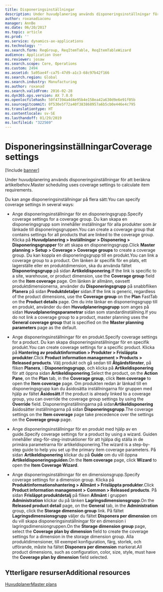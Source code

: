 ```yaml
---
title: Disponeringsinställningar
description: Under huvudplanering används disponeringsinställningar för att beräkna artikelbehov.
author: roxanadiaconu
manager: AnnBe
ms.date: 06/20/2017
ms.topic: article
ms.prod: ''
ms.service: dynamics-ax-applications
ms.technology: ''
ms.search.form: ReqGroup, ReqItemTable, ReqItemTableWizard
audience: Application User
ms.reviewer: josaw
ms.search.scope: Core, Operations
ms.custom: 2494
ms.assetid: 5a95ae4f-ca75-47d9-a1c3-68c97b42f166
ms.search.region: Global
ms.search.industry: Manufacturing
ms.author: roxanad
ms.search.validFrom: 2016-02-28
ms.dyn365.ops.version: AX 7.0.0
ms.openlocfilehash: 50f47394a4d4e95b4e158ea42a630d9e6e91f05b
ms.sourcegitcommit: 0f530e5f72a40f383868957a6b5cb0e446e4c795
ms.translationtype: HT
ms.contentlocale: sv-SE
ms.lasthandoff: 01/29/2019
ms.locfileid: "322569"
---
```

# <a name="coverage-settings"></a><span data-ttu-id="7e438-103">Disponeringsinställningar</span><span class="sxs-lookup"><span data-stu-id="7e438-103">Coverage settings</span></span>

[!include [banner](../includes/banner.md)]

<span data-ttu-id="7e438-104">Under huvudplanering används disponeringsinställningar för att beräkna artikelbehov.</span><span class="sxs-lookup"><span data-stu-id="7e438-104">Master scheduling uses coverage settings to calculate item requirements.</span></span> 

<span data-ttu-id="7e438-105">Du kan ange disponeringsinställningar på flera sätt:</span><span class="sxs-lookup"><span data-stu-id="7e438-105">You can specify coverage settings in several ways:</span></span>

-   <span data-ttu-id="7e438-106">Ange disponeringsinställningar för en disponeringsgrupp.</span><span class="sxs-lookup"><span data-stu-id="7e438-106">Specify coverage settings for a coverage group.</span></span> <span data-ttu-id="7e438-107">Du kan skapa en disponeringsgrupp som innehåller inställningar för alla produkter som är länkade till disponeringsgruppen.</span><span class="sxs-lookup"><span data-stu-id="7e438-107">You can create a coverage group that contains settings for all products that are linked to the coverage group.</span></span> <span data-ttu-id="7e438-108">Klicka på **Huvudplanering &gt; Inställningar &gt; Disponering &gt; Disponeringsgrupper** för att skapa en disponeringsgrupp.</span><span class="sxs-lookup"><span data-stu-id="7e438-108">Click **Master planning &gt; Setup &gt; Coverage &gt; Coverage groups** to create a coverage group.</span></span> <span data-ttu-id="7e438-109">Du kan koppla en disponeringsgrupp till en produkt.</span><span class="sxs-lookup"><span data-stu-id="7e438-109">You can link a coverage group to a product.</span></span> <span data-ttu-id="7e438-110">Om länken är specifik för en plats, ett lagerställe eller en produktdimension, ska du använda fältet **Disponeringsgrupp** på sidan **Artikeldisponering**.</span><span class="sxs-lookup"><span data-stu-id="7e438-110">If the link is specific to a site, warehouse, or product dimension, use the **Coverage group** field on the **Item coverage** page.</span></span> <span data-ttu-id="7e438-111">Om länken är allmänn, oavsett produktdimensionerna, använder du **Disponeringsgrupp** på snabbfliken **Planera** på sidan **Produktdetaljer** sidan.</span><span class="sxs-lookup"><span data-stu-id="7e438-111">If the link is generic, regardless of the product dimensions, use the **Coverage group** on the **Plan** FastTab on the **Product details** page.</span></span> <span data-ttu-id="7e438-112">Om du inte länkar en disponeringsgrupp till en produkt, använder du den **Huvudplaneringsgrupp** som anges på sidan **Huvudplaneringsparametrar** sidan som standardinställning.</span><span class="sxs-lookup"><span data-stu-id="7e438-112">If you do not link a coverage group to a product, master planning uses the **General coverage group** that is specified on the **Master planning parameters** page as the default.</span></span>

-   <span data-ttu-id="7e438-113">Ange disponeringsinställningar för en produkt.</span><span class="sxs-lookup"><span data-stu-id="7e438-113">Specify coverage settings for a product.</span></span> <span data-ttu-id="7e438-114">Du kan skapa disponeringsinställningar för en specifik produkt.</span><span class="sxs-lookup"><span data-stu-id="7e438-114">You can create coverage settings for a specific product.</span></span> <span data-ttu-id="7e438-115">Klicka på **Hantering av produktinformation &gt; Produkter &gt; Frisläppta produkter**.</span><span class="sxs-lookup"><span data-stu-id="7e438-115">Click **Product information management &gt; Products &gt; Released products**.</span></span> <span data-ttu-id="7e438-116">Välj produkt och gå sedan till **Åtgärdsfönster**, på fliken **Planera**, i **Disponeringsgrupp**, och klicka på **Artikeldisponering** för att öppna sidan **Artikeldisponering**.</span><span class="sxs-lookup"><span data-stu-id="7e438-116">Select the product, on the **Action Pane**, on the **Plan** tab, in the **Coverage group**, click **Item coverage** to open the **Item coverage** page.</span></span> <span data-ttu-id="7e438-117">Om produkten redan är länkad till en disponeringsgrupp kan du åsidosätta inställningarna för gruppen med hjälp av fältet **Åsidosätt**.</span><span class="sxs-lookup"><span data-stu-id="7e438-117">If the product is already linked to a coverage group, you can override the coverage group settings by using the **Override** field.</span></span> <span data-ttu-id="7e438-118">Disponeringinställningarna på sidan**Artikeldisponering** åsidosätter inställningarna på sidan **Disponeringsgrupp**.</span><span class="sxs-lookup"><span data-stu-id="7e438-118">The coverage settings on the **Item coverage** page take precedence over the settings on the **Coverage group** page.</span></span>

<!-- -->

-   <span data-ttu-id="7e438-119">Ange disponeringsinställningar för en produkt med hjälp av en guide.</span><span class="sxs-lookup"><span data-stu-id="7e438-119">Specify coverage settings for a product by using a wizard.</span></span> <span data-ttu-id="7e438-120">Guiden innehåller steg-för-steg-instruktioner för att hjälpa dig ställa in de primära parametrarna för artikeldisponering.</span><span class="sxs-lookup"><span data-stu-id="7e438-120">The wizard is a step-by-step guide to help you set up the primary item coverage parameters.</span></span> <span data-ttu-id="7e438-121">På sidan **Artikeldisponering** klickar du på **Guide** om du vill öppna **Artikeldisponeringsguiden**.</span><span class="sxs-lookup"><span data-stu-id="7e438-121">On the **Item coverage** page, click **Wizard** to open the **Item Coverage Wizard**.</span></span>

<!-- -->

- <span data-ttu-id="7e438-122">Ange disponeringsinställningar för en dimensionsgrupp.</span><span class="sxs-lookup"><span data-stu-id="7e438-122">Specify coverage settings for a dimension group.</span></span> <span data-ttu-id="7e438-123">Klicka på **Produktinformationshantering &gt; Allmänt &gt; Frisläppta produkter**.</span><span class="sxs-lookup"><span data-stu-id="7e438-123">Click **Product information management &gt; Common &gt; Released products**.</span></span> <span data-ttu-id="7e438-124">På sidan **Frisläppt produktdetalj** på fliken **Allmänt** i gruppen **Administration** klickar du på länken **Lagringsdimensionsgrupp**.</span><span class="sxs-lookup"><span data-stu-id="7e438-124">On the **Released product detail** page, on the **General** tab, in the **Administration** group, click the **Storage dimension group** link.</span></span> <span data-ttu-id="7e438-125">På fältet **Lagringsdimensionsgrupp** väljer du fältet **Disponera per dimension** om du vill skapa disponeringsinställningar för en dimension i lagringsdimensiongruppen.</span><span class="sxs-lookup"><span data-stu-id="7e438-125">On the **Storage dimension group** page, select the **Coverage plan by dimension** field to create the coverage settings for a dimension in the storage dimension group.</span></span> <span data-ttu-id="7e438-126">Alla produktdimensioner, till exempel konfiguration, färg, storlek, och utförande, måste ha fältet **Disponera per dimension** markerat.</span><span class="sxs-lookup"><span data-stu-id="7e438-126">All product dimensions, such as configuration, color, size, style, must have the **Coverage plan by dimension** field selected.</span></span>



<a name="additional-resources"></a><span data-ttu-id="7e438-127">Ytterligare resurser</span><span class="sxs-lookup"><span data-stu-id="7e438-127">Additional resources</span></span>
--------

[<span data-ttu-id="7e438-128">Huvudplaner</span><span class="sxs-lookup"><span data-stu-id="7e438-128">Master plans</span></span>](master-plans.md)



